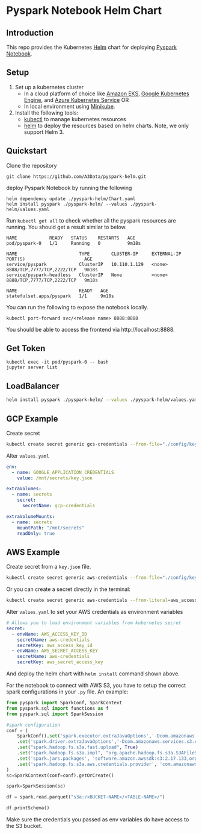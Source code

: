 # Pyspark Notebook Helm Chart

## Introduction
This repo provides 
the Kubernetes [Helm](https://helm.sh/) chart for deploying 
[Pyspark Notebook](https://hub.docker.com/r/jupyter/pyspark-notebook).

## Setup
1. Set up a kubernetes cluster
   - In a cloud platform of choice like [Amazon EKS](https://aws.amazon.com/eks), 
     [Google Kubernetes Engine](https://cloud.google.com/kubernetes-engine), 
     and [Azure Kubernetes Service](https://azure.microsoft.com/en-us/services/kubernetes-service/) OR
   - In local environment using [Minikube](https://minikube.sigs.k8s.io/docs/).
2. Install the following tools: 
   - [kubectl](https://kubernetes.io/docs/tasks/tools/) to manage kubernetes resources
   - [helm](https://helm.sh/docs/intro/install/) to deploy the resources based on helm charts. 
     Note, we only support Helm 3.
   
## Quickstart

Clone the repository

```(shell)
git clone https://github.com/A3Data/pyspark-helm.git
```

deploy Pyspark Notebook by running the following

```(shell)
helm dependency update ./pyspark-helm/Chart.yaml
helm install pyspark ./pyspark-helm/ --values ./pyspark-helm/values.yaml
```

Run `kubectl get all` to check whether all the pyspark resources are running. You should get a result similar to below.

```
NAME            READY   STATUS    RESTARTS   AGE
pod/pyspark-0   1/1     Running   0          9m18s

NAME                       TYPE        CLUSTER-IP     EXTERNAL-IP   PORT(S)                      AGE
service/pyspark            ClusterIP   10.110.1.129   <none>        8888/TCP,7777/TCP,2222/TCP   9m18s
service/pyspark-headless   ClusterIP   None           <none>        8888/TCP,7777/TCP,2222/TCP   9m18s

NAME                       READY   AGE
statefulset.apps/pyspark   1/1     9m18s
```

You can run the following to expose the notebook locally. 

```(shell)
kubectl port-forward svc/<release name> 8888:8888
```

You should be able to access the frontend via http://localhost:8888. 

## Get Token

```(shell)
kubectl exec -it pod/pyspark-0 -- bash
jupyter server list
```

## LoadBalancer

```sh
helm install pyspark ./pyspark-helm/ --values ./pyspark-helm/values.yaml --set service.type=LoadBalancer
```

## GCP Example

Create secret
```sh
kubectl create secret generic gcs-credentials --from-file="./config/key.json"
```
Alter `values.yaml`

```yaml
env: 
  - name: GOOGLE_APPLICATION_CREDENTIALS
    value: /mnt/secrets/key.json

extraVolumes: 
  - name: secrets
    secret:
      secretName: gcp-credentials

extraVolumeMounts:
  - name: secrets
    mountPath: "/mnt/secrets"
    readOnly: true 
```


## AWS Example

Create secret from a `key.json` file.
```sh
kubectl create secret generic aws-credentials --from-file="./config/key.json"
```

Or you can create a secret directly in the terminal:
```sh
kubectl create secret generic aws-credentials --from-literal=aws_access_key_id=<YOUR_KEY_ID> --from-literal=aws_secret_access_key=<YOUR_SECRET_KEY> 
```

Alter `values.yaml` to set your AWS credentials as environment variables
```yaml
# Allows you to load environment variables from kubernetes secret               
secret:                                                                         
  - envName: AWS_ACCESS_KEY_ID                                                  
    secretName: aws-credentials                                                 
    secretKey: aws_access_key_id                                                
  - envName: AWS_SECRET_ACCESS_KEY                                              
    secretName: aws-credentials                                                 
    secretKey: aws_secret_access_key   
```

And deploy the helm chart with `helm install` command shown above.

For the notebook to connect with AWS S3, you have to setup the correct spark configurations in your `.py` file. An example:
```python
from pyspark import SparkConf, SparkContext
from pyspark.sql import functions as f
from pyspark.sql import SparkSession

#spark configuration
conf = (
    SparkConf().set('spark.executor.extraJavaOptions','-Dcom.amazonaws.services.s3.enableV4=true')
    .set('spark.driver.extraJavaOptions','-Dcom.amazonaws.services.s3.enableV4=true')
    .set("spark.hadoop.fs.s3a.fast.upload", True)
    .set("spark.hadoop.fs.s3a.impl", "org.apache.hadoop.fs.s3a.S3AFileSystem")
    .set('spark.jars.packages', 'software.amazon.awssdk:s3:2.17.133,org.apache.hadoop:hadoop-aws:3.2.0')
    .set('spark.hadoop.fs.s3a.aws.credentials.provider', 'com.amazonaws.auth.EnvironmentVariableCredentialsProvider')
)
sc=SparkContext(conf=conf).getOrCreate()

spark=SparkSession(sc)

df = spark.read.parquet("s3a:/<BUCKET-NAME>/<TABLE-NAME>/")

df.printSchema()
```

Make sure the credentials you passed as env variables do have access to the S3 bucket.

